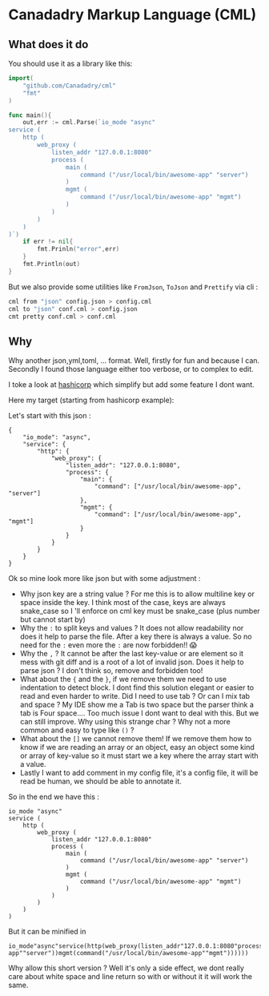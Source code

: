 # Canadadry Markup Language (CML)


## What does it do

You should use it as a library like this:

```go
import(
	"github.com/Canadadry/cml"
	"fmt"
)

func main(){
	out,err := cml.Parse(`io_mode "async"
service (
	http (
		web_proxy (
			listen_addr "127.0.0.1:8080"
			process (
				main (
					command ("/usr/local/bin/awesome-app" "server")
				)
				mgmt (
					command ("/usr/local/bin/awesome-app" "mgmt")
				)
			)
		)
	)
)`)
	if err != nil{
		fmt.Prinln("error",err)
	}
	fmt.Println(out)
}
```

But we also provide some utilities like `FromJson`, `ToJson` and `Prettify` via cli :

```bash
cml from "json" config.json > config.cml
cml to "json" conf.cml > config.json
cmt pretty conf.cml > conf.cml
```

## Why

Why another json,yml,toml, ... format. Well, firstly for fun and because I can. Secondly I found those language either too verbose, or to complex to edit.

I toke a look at [hashicorp](https://github.com/hashicorp/hcl) which simplify but add some feature I dont want.

Here my target (starting from hashicorp example):

Let's start with this json :

```
{
	"io_mode": "async",
	"service": {
		"http": {
			"web_proxy": {
				"listen_addr": "127.0.0.1:8080",
				"process": {
					"main": {
						"command": ["/usr/local/bin/awesome-app", "server"]
					},
					"mgmt": {
						"command": ["/usr/local/bin/awesome-app", "mgmt"]
					}
				}
			}
		}
	}
}
```

Ok so mine look more like json but with some adjustment :

 - Why json key are a string value ? For me this is to allow multiline key or space inside the key. I think most of the case, keys are always snake_case so I 'll enforce on cml key must be snake_case (plus number but cannot start by)
 - Why the `:` to split keys and values ? It does not allow readability nor does it help to parse the file. After a key there is always a value. So no need for the `:` even more the `:` are now forbidden!! 😱
 - Why the `,` ? It cannot be after the last key-value or are element so it mess with git diff and is a root of a lot of invalid json. Does it help to parse json ? I don't think so, remove and forbidden too!
 - What about the `{` and the `}`, if we remove them we need to use indentation to detect block. I dont find this solution elegant or easier to read and even harder to write. Did I need to use tab ? Or can I mix tab and space ? My IDE show me a Tab is two space but the parser think a tab is Four space.... Too much issue I dont want to deal with this. But we can still improve. Why using this strange char ? Why not a more common and easy to type  like `()` ?
 - What about the `[]` we cannot remove them! If we remove them how to know if we are reading an array or an object, easy an object some kind or array of key-value so it must start we a key where the array start with a value.
 - Lastly I want to add comment in my config file, it's a config file, it will be read be human, we should be able to annotate it.

So in the end we have this :

```
io_mode "async"
service (
	http (
		web_proxy (
			listen_addr "127.0.0.1:8080"
			process (
				main (
					command ("/usr/local/bin/awesome-app" "server")
				)
				mgmt (
					command ("/usr/local/bin/awesome-app" "mgmt")
				)
			)
		)
	)
)
```

But it can be minified in

```
io_mode"async"service(http(web_proxy(listen_addr"127.0.0.1:8080"process(main(command("/usr/local/bin/awesome-app""server"))mgmt(command("/usr/local/bin/awesome-app""mgmt"))))))
```

Why allow this short version ? Well it's only a side effect, we dont really care about white space and line return so with or without it it will work the same.